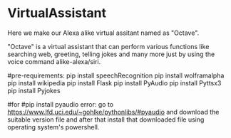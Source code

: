 # VirtualAssistant
Here we make our Alexa alike virtual assitant named as "Octave".

"Octave" is a virtual assistant that can perform various functions like searching web, greeting, telling jokes and many more just by using the voice command alike-alexa/siri.

#pre-requirements: pip install speechRecognition
                   pip install wolframalpha
                   pip install wikipedia
                   pip install Flask
                   pip install PyAudio
                   pip install Pyttsx3
                   pip install Pyjokes
 
#for  #pip install pyaudio error: go to https://www.lfd.uci.edu/~gohlke/pythonlibs/#pyaudio and download the suitable version file and after that install that downloaded file using operating system's powershell.
